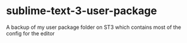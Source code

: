 sublime-text-3-user-package
===========================

A backup of my user package folder on ST3 which contains most of the config for the editor